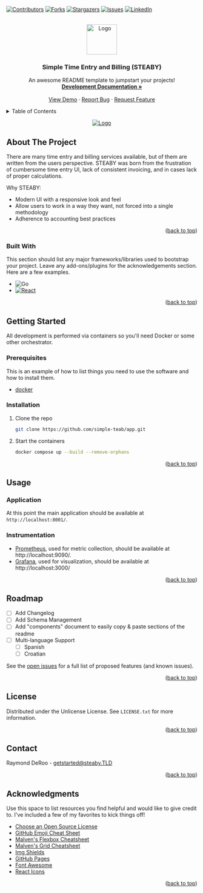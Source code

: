 <a id="readme-top"></a>

<!-- PROJECT SHIELDS -->
<!--
*** I'm using markdown "reference style" links for readability.
*** Reference links are enclosed in brackets [ ] instead of parentheses ( ).
*** See the bottom of this document for the declaration of the reference variables
*** for contributors-url, forks-url, etc. This is an optional, concise syntax you may use.
*** https://www.markdownguide.org/basic-syntax/#reference-style-links
-->
[![Contributors][contributors-shield]][contributors-url]
[![Forks][forks-shield]][forks-url]
[![Stargazers][stars-shield]][stars-url]
[![Issues][issues-shield]][issues-url]
[![LinkedIn][linkedin-shield]][linkedin-url]



<!-- PROJECT LOGO -->
<br />
<div align="center">
  <a href="https://steaby.TLD/othneildrew/Best-README-Template">
    <img src="web/images/logo.png" alt="Logo" width="80" height="80">
  </a>

  <h3 align="center">Simple Time Entry and Billing (STEABY)</h3>

  <p align="center">
    An awesome README template to jumpstart your projects!
    <br />
    <a href="https://priv-docs.steaby.TLD/"><strong>Development Documentation »</strong></a>
    <br />
    <br />
    <a href="https://demo.steaby.TLD/">View Demo</a>
    &middot;
    <a href="https://track.steaby.TLD/issues/new?labels=bug&template=bug-report">Report Bug</a>
    &middot;
    <a href="https://track.steaby.TLD/issues/new?labels=enhancement&template=feature-request">Request Feature</a>
  </p>
</div>



<!-- TABLE OF CONTENTS -->
<details>
  <summary>Table of Contents</summary>
  <ol>
    <li>
      <a href="#about-the-project">About The Project</a>
      <ul>
        <li><a href="#built-with">Built With</a></li>
      </ul>
    </li>
    <li>
      <a href="#getting-started">Getting Started</a>
      <ul>
        <li><a href="#prerequisites">Prerequisites</a></li>
        <li><a href="#installation">Installation</a></li>
      </ul>
    </li>
    <li><a href="#usage">Usage</a></li>
    <li><a href="#roadmap">Roadmap</a></li>
    <li><a href="#contributing">Contributing</a></li>
    <li><a href="#license">License</a></li>
    <li><a href="#contact">Contact</a></li>
    <li><a href="#acknowledgments">Acknowledgments</a></li>
  </ol>
</details>



<p align="center">
  <a href="https://steaby.TLD/othneildrew/Best-README-Template"><img src="web/images/logo.png" alt="Logo"></a>
</p>

<!-- ABOUT THE PROJECT -->
## About The Project

There are many time entry and billing services available, but of them are written from the users perspective. STEABY was born from the frustration of cumbersome time entry UI, lack of consistent invoicing, and in cases lack of proper calculations.

Why STEABY:
* Modern UI with a responsive look and feel
* Allow users to work in a way they want, not forced into a single methodology
* Adherence to accounting best practices 

<p align="right">(<a href="#readme-top">back to top</a>)</p>



### Built With

This section should list any major frameworks/libraries used to bootstrap your project. Leave any add-ons/plugins for the acknowledgements section. Here are a few examples.

* ![Go][Go-url]
* [![React][React.js]][React-url]

<p align="right">(<a href="#readme-top">back to top</a>)</p>



<!-- GETTING STARTED -->
## Getting Started

All development is performed via containers so you'll need Docker or some other orchestrator.

### Prerequisites

This is an example of how to list things you need to use the software and how to install them.
* [docker](https://docs.docker.com/get-started/get-docker/)

### Installation

1. Clone the repo
   ```sh
   git clone https://github.com/simple-teab/app.git
   ```
2. Start the containers
   ```sh
   docker compose up --build --remove-orphans
   ```

<p align="right">(<a href="#readme-top">back to top</a>)</p>



<!-- USAGE EXAMPLES -->
## Usage

### Application

At this point the main application should be available at `http://localhost:8001/`.

### Instrumentation

- [Prometheus](https://prometheus.io), used for metric collection, should be available at http://localhost:9090/. 
- [Grafana](https://grafana.com), used for visualization, should be available at http://localhost:3000/

<p align="right">(<a href="#readme-top">back to top</a>)</p>



<!-- ROADMAP -->
## Roadmap

- [ ] Add Changelog
- [ ] Add Schema Management
- [ ] Add "components" document to easily copy & paste sections of the readme
- [ ] Multi-language Support
    - [ ] Spanish
    - [ ] Croatian 

See the [open issues](https://steaby.TLD/simple-teab/app/issues) for a full list of proposed features (and known issues).

<p align="right">(<a href="#readme-top">back to top</a>)</p>



<!-- CONTRIBUTING
## Contributing

Contributions are what make the open source community such an amazing place to learn, inspire, and create. Any contributions you make are **greatly appreciated**.

If you have a suggestion that would make this better, please fork the repo and create a pull request. You can also simply open an issue with the tag "enhancement".
Don't forget to give the project a star! Thanks again!

1. Fork the Project
2. Create your Feature Branch (`git checkout -b feature/AmazingFeature`)
3. Commit your Changes (`git commit -m 'Add some AmazingFeature'`)
4. Push to the Branch (`git push origin feature/AmazingFeature`)
5. Open a Pull Request

### Top contributors:

<a href="https://steaby.TLD/othneildrew/Best-README-Template/graphs/contributors">
  <img src="https://contrib.rocks/image?repo=simple-teab/app" alt="contrib.rocks image" />
</a>

<p align="right">(<a href="#readme-top">back to top</a>)</p>
 -->


<!-- LICENSE -->
## License

Distributed under the Unlicense License. See `LICENSE.txt` for more information.

<p align="right">(<a href="#readme-top">back to top</a>)</p>



<!-- CONTACT -->
## Contact

Raymond DeRoo - getstarted@steaby.TLD

<p align="right">(<a href="#readme-top">back to top</a>)</p>



<!-- ACKNOWLEDGMENTS -->
## Acknowledgments

Use this space to list resources you find helpful and would like to give credit to. I've included a few of my favorites to kick things off!

* [Choose an Open Source License](https://choosealicense.com)
* [GitHub Emoji Cheat Sheet](https://www.webpagefx.com/tools/emoji-cheat-sheet)
* [Malven's Flexbox Cheatsheet](https://flexbox.malven.co/)
* [Malven's Grid Cheatsheet](https://grid.malven.co/)
* [Img Shields](https://shields.io)
* [GitHub Pages](https://pages.github.com)
* [Font Awesome](https://fontawesome.com)
* [React Icons](https://react-icons.github.io/react-icons/search)

<p align="right">(<a href="#readme-top">back to top</a>)</p>



<!-- MARKDOWN LINKS & IMAGES -->
<!-- https://www.markdownguide.org/basic-syntax/#reference-style-links -->
[contributors-shield]: https://img.shields.io/github/contributors/othneildrew/Best-README-Template.svg?style=for-the-badge
[contributors-url]: https://github.com/simple-teab/web-app/graphs/contributors
[forks-shield]: https://img.shields.io/github/forks/othneildrew/Best-README-Template.svg?style=for-the-badge
[forks-url]: https://steaby.TLD/othneildrew/Best-README-Template/network/members
[stars-shield]: https://img.shields.io/github/stars/othneildrew/Best-README-Template.svg?style=for-the-badge
[stars-url]: https://steaby.TLD/othneildrew/Best-README-Template/stargazers
[issues-shield]: https://img.shields.io/github/issues/othneildrew/Best-README-Template.svg?style=for-the-badge
[issues-url]: https://steaby.TLD/othneildrew/Best-README-Template/issues
[license-shield]: https://img.shields.io/github/license/othneildrew/Best-README-Template.svg?style=for-the-badge
[license-url]: https://steaby.TLD/othneildrew/Best-README-Template/blob/master/LICENSE.txt
[linkedin-shield]: https://img.shields.io/badge/-LinkedIn-black.svg?style=for-the-badge&logo=linkedin&colorB=555
[linkedin-url]: https://linkedin.com/in/othneildrew
[product-screenshot]: images/screenshot.png
[Next.js]: https://img.shields.io/badge/next.js-000000?style=for-the-badge&logo=nextdotjs&logoColor=white
[Next-url]: https://nextjs.org/
[React.js]: https://img.shields.io/badge/React-20232A?style=for-the-badge&logo=react&logoColor=61DAFB
[React-url]: https://reactjs.org/
[Vue.js]: https://img.shields.io/badge/Vue.js-35495E?style=for-the-badge&logo=vuedotjs&logoColor=4FC08D
[Vue-url]: https://vuejs.org/
[Angular.io]: https://img.shields.io/badge/Angular-DD0031?style=for-the-badge&logo=angular&logoColor=white
[Angular-url]: https://angular.io/
[Svelte.dev]: https://img.shields.io/badge/Svelte-4A4A55?style=for-the-badge&logo=svelte&logoColor=FF3E00
[Svelte-url]: https://svelte.dev/
[Laravel.com]: https://img.shields.io/badge/Laravel-FF2D20?style=for-the-badge&logo=laravel&logoColor=white
[Laravel-url]: https://laravel.com
[Bootstrap.com]: https://img.shields.io/badge/Bootstrap-563D7C?style=for-the-badge&logo=bootstrap&logoColor=white
[Bootstrap-url]: https://getbootstrap.com
[JQuery.com]: https://img.shields.io/badge/jQuery-0769AD?style=for-the-badge&logo=jquery&logoColor=white
[JQuery-url]: https://jquery.com 



[logo-url]: web/images/logo.png
[Go-url]: https://img.shields.io/badge/go-%2300ADD8.svg?style=for-the-badge&logo=go&logoColor=white